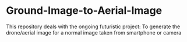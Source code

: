 # Ground-Image-to-Aerial-Image
This repository deals with the ongoing futuristic project: To generate the drone/aerial image for a normal image taken from smartphone or camera
